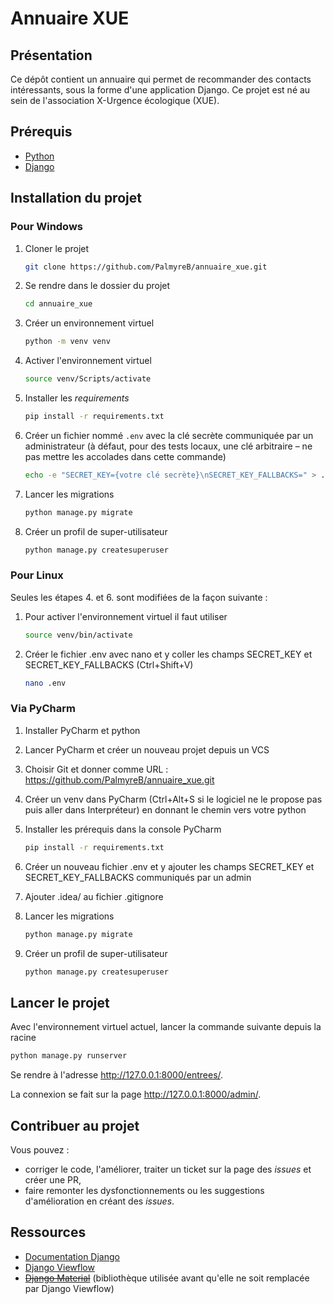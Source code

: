 # Annuaire XUE

## Présentation

Ce dépôt contient un annuaire qui permet de recommander des contacts intéressants, sous la forme d'une application Django. Ce projet est né au sein de l'association X-Urgence écologique (XUE).

## Prérequis

- [Python](https://www.python.org/downloads/)
- [Django](https://docs.djangoproject.com/en/4.1/topics/install/)

## Installation du projet

### Pour Windows

1. Cloner le projet

   ```sh
   git clone https://github.com/PalmyreB/annuaire_xue.git
   ```

2. Se rendre dans le dossier du projet

   ```sh
   cd annuaire_xue
   ```

3. Créer un environnement virtuel

   ```sh
   python -m venv venv
   ```

4. Activer l'environnement virtuel

   ```sh
   source venv/Scripts/activate
   ```

5. Installer les _requirements_

   ```sh
   pip install -r requirements.txt
   ```

6. Créer un fichier nommé `.env` avec la clé secrète communiquée par un administrateur (à défaut, pour des tests locaux, une clé arbitraire – ne pas mettre les accolades dans cette commande)

   ```sh
   echo -e "SECRET_KEY={votre clé secrète}\nSECRET_KEY_FALLBACKS=" > .env
   ```

7. Lancer les migrations

   ```sh
   python manage.py migrate
   ```

8. Créer un profil de super-utilisateur

   ```sh
   python manage.py createsuperuser
   ```

### Pour Linux

Seules les étapes 4. et 6. sont modifiées de la façon suivante :

1. Pour activer l'environnement virtuel il faut utiliser

   ```sh
   source venv/bin/activate
   ```

2. Créer le fichier .env avec nano et y coller les champs SECRET_KEY et SECRET_KEY_FALLBACKS (Ctrl+Shift+V)

   ```sh
   nano .env
   ```

### Via PyCharm

1. Installer PyCharm et python

2. Lancer PyCharm et créer un nouveau projet depuis un VCS

3. Choisir Git et donner comme URL : <https://github.com/PalmyreB/annuaire_xue.git>

4. Créer un venv dans PyCharm (Ctrl+Alt+S si le logiciel ne le propose pas puis aller dans Interpréteur) en donnant le chemin vers votre python

5. Installer les prérequis dans la console PyCharm

   ```sh
   pip install -r requirements.txt
   ```

6. Créer un nouveau fichier .env et y ajouter les champs SECRET_KEY et SECRET_KEY_FALLBACKS communiqués par un admin

7. Ajouter .idea/ au fichier .gitignore

8. Lancer les migrations

   ```sh
   python manage.py migrate
   ```

9. Créer un profil de super-utilisateur

   ```sh
   python manage.py createsuperuser
   ```

## Lancer le projet

Avec l'environnement virtuel actuel, lancer la commande suivante depuis la racine

```sh
python manage.py runserver
```

Se rendre à l'adresse <http://127.0.0.1:8000/entrees/>.

La connexion se fait sur la page <http://127.0.0.1:8000/admin/>.

## Contribuer au projet

Vous pouvez :

- corriger le code, l'améliorer, traiter un ticket sur la page des _issues_ et créer une PR,
- faire remonter les dysfonctionnements ou les suggestions d'amélioration en créant des _issues_.

## Ressources

- [Documentation Django](https://docs.djangoproject.com/en/4.1/)
- [Django Viewflow](https://github.com/viewflow/viewflow/)
- [~~Django Material~~](https://github.com/viewflow/django-material/) (bibliothèque utilisée avant qu'elle ne soit remplacée par Django Viewflow)
